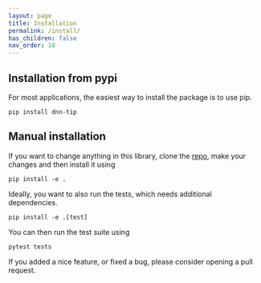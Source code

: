 ```yaml
---
layout: page
title: Installation
permalink: /install/
has_children: false
nav_order: 10
---
```



## Installation from pypi

For most applications, the easiest way to install the package is to use pip.

```shell
pip install dnn-tip
```

## Manual installation

If you want to change anything in this library, clone the [repo](https://github.com/testingautomated-usi/dnn-tip),
make your changes and then install it using

```shell
pip install -e .
```

Ideally, you want to also run the tests, which needs additional dependencies.

```shell
pip install -e .[test]
```
You can then run the test suite using

```shell
pytest tests
```

If you added a nice feature, or fixed a bug, please consider opening a pull request.
